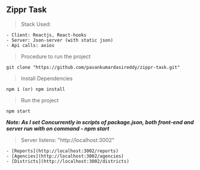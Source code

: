 ## Zippr Task

> Stack Used:

    - Client: Reactjs, React-hooks
    - Server: Json-server (with static json)
    - Api calls: axios

> Procedure to run the project

```
git clone "https://github.com/pavankumardasireddy/zippr-task.git"
```

> Install Dependencies

```
npm i (or) npm install

```

> Run the project

```
npm start
```

**_Note: As I set Concurrently in scripts of package.json, both front-end and server run with on command - npm start_**

> Server listens: "http://localhost:3002"

    - [Reports](http://localhost:3002/reports)
    - [Agencies](http://localhost:3002/agencies)
    - [Districts](http://localhost:3002/districts)
